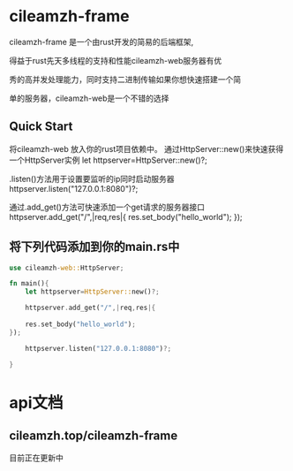 cileamzh-frame
===============================
cileamzh-frame 是一个由rust开发的简易的后端框架,

得益于rust先天多线程的支持和性能cileamzh-web服务器有优

秀的高并发处理能力，同时支持二进制传输如果你想快速搭建一个简

单的服务器，cileamzh-web是一个不错的选择

Quick Start
-----------------------------------
将cileamzh-web 放入你的rust项目依赖中。
通过HttpServer::new()来快速获得一个HttpServer实例
let httpserver=HttpServer::new()?;

.listen()方法用于设置要监听的ip同时启动服务器
httpserver.listen("127.0.0.1:8080")?;

通过.add_get()方法可快速添加一个get请求的服务器接口
httpserver.add_get("/",|req,res|{
    res.set_body("hello_world");
});

将下列代码添加到你的main.rs中
---------------------
```Rust
use cileamzh-web::HttpServer;

fn main(){
    let httpserver=HttpServer::new()?;

    httpserver.add_get("/",|req,res|{
    
    res.set_body("hello_world");
});

    httpserver.listen("127.0.0.1:8080")?;

}
```
api文档
=========

cileamzh.top/cileamzh-frame
--------------------------------

目前正在更新中